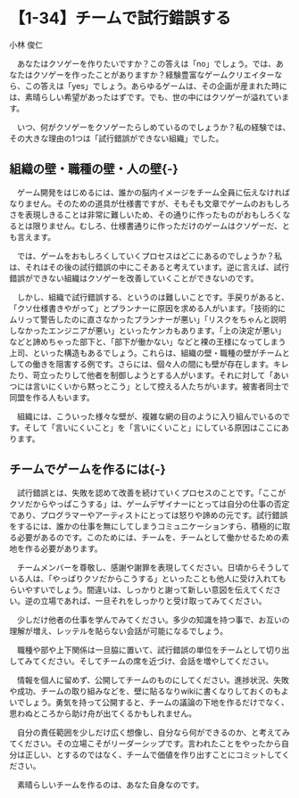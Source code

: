 # 【1-34】チームで試行錯誤する

<div class="author">小林 俊仁</div>

　あなたはクソゲーを作りたいですか？この答えは「no」でしょう。では、あなたはクソゲーを作ったことがありますか？経験豊富なゲームクリエイターなら、この答えは「yes」でしょう。あらゆるゲームは、その企画が産まれた時には、素晴らしい希望があったはずです。でも、世の中にはクソゲーが溢れています。

　いつ、何がクソゲーをクソゲーたらしめているのでしょうか？私の経験では、その大きな理由の1つは「試行錯誤ができない組織」でした。

## 組織の壁・職種の壁・人の壁{-}

　ゲーム開発をはじめるには、誰かの脳内イメージをチーム全員に伝えなければなりません。そのための道具が仕様書ですが、そもそも文章でゲームのおもしろさを表現しきることは非常に難しいため、その通りに作ったものがおもしろくなるとは限りません。むしろ、仕様書通りに作っただけのゲームはクソゲーだ、とも言えます。

　では、ゲームをおもしろくしていくプロセスはどこにあるのでしょうか？私は、それはその後の試行錯誤の中にこそあると考えています。逆に言えば、試行錯誤ができない組織はクソゲーを改善していくことができないのです。

　しかし、組織で試行錯誤する、というのは難しいことです。手戻りがあると、「クソ仕様書きやがって」とプランナーに原因を求める人がいます。「技術的にムリって警告したのに直さなかったプランナーが悪い」「リスクをちゃんと説明しなかったエンジニアが悪い」といったケンカもあります。「上の決定が悪い」などと諦めちゃった部下と、「部下が働かない」などと裸の王様になってしまう上司、といった構造もあるでしょう。これらは、組織の壁・職種の壁がチームとしての働きを阻害する例です。さらには、個々人の間にも壁が存在します。キレたり、苛立ったりして他者を制御しようとする人がいます。それに対して「あいつには言いにくいから黙っとこう」として控える人たちがいます。被害者同士で同盟を作る人もいます。

　組織には、こういった様々な壁が、複雑な網の目のように入り組んでいるのです。そして「言いにくいこと」を「言いにくいこと」にしている原因はここにあります。

## チームでゲームを作るには{-}

　試行錯誤とは、失敗を認めて改善を続けていくプロセスのことです。「ここがクソだからやっぱこうする」は、ゲームデザイナーにとっては自分の仕事の否定であり、プログラマーやアーティストにとっては怒りや諦めの元です。試行錯誤をするには、誰かの仕事を無にしてしまうコミュニケーションすら、積極的に取る必要があるのです。このためには、チームを、チームとして働かせるための素地を作る必要があります。

　チームメンバーを尊敬し、感謝や謝罪を表現してください。日頃からそうしている人は、「やっぱりクソだからこうする」といったことも他人に受け入れてもらいやすいでしょう。間違いは、しっかりと謝って新しい意図を伝えてください。逆の立場であれば、一旦それをしっかりと受け取ってみてください。

　少しだけ他者の仕事を学んでみてください。多少の知識を持つ事で、お互いの理解が増え、レッテルを貼らない会話が可能になるでしょう。

　職種や部や上下関係は一旦脇に置いて、試行錯誤の単位をチームとして切り出してみてください。そしてチームの席を近づけ、会話を増やしてください。

　情報を個人に留めず、公開してチームのものにしてください。進捗状況、失敗や成功、チームの取り組みなどを、壁に貼るなりwikiに書くなりしておくのもよいでしょう。勇気を持って公開すると、チームの議論の下地を作るだけでなく、思わぬところから助け舟が出てくるかもしれません。

　自分の責任範囲を少しだけ広く想像し、自分なら何ができるのか、と考えてみてください。その立場こそがリーダーシップです。言われたことをやったから自分は正しい、とするのではなく、チームで価値を作り出すことにコミットしてください。

　素晴らしいチームを作るのは、あなた自身なのです。
